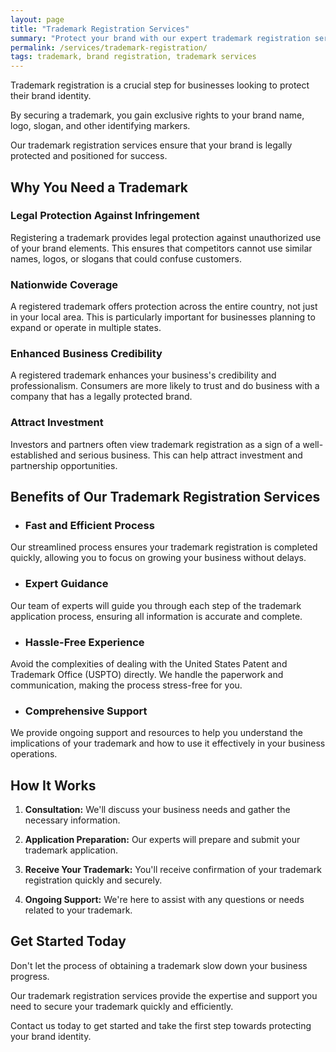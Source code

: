 ```yaml
---
layout: page
title: "Trademark Registration Services"
summary: "Protect your brand with our expert trademark registration services. Gain exclusive rights, nationwide coverage, and enhance credibility. Secure your brand today!"
permalink: /services/trademark-registration/
tags: trademark, brand registration, trademark services
---
```


Trademark registration is a crucial step for businesses looking to protect their brand identity. 

By securing a trademark, you gain exclusive rights to your brand name, logo, slogan, and other identifying markers. 

Our trademark registration services ensure that your brand is legally protected and positioned for success.

## Why You Need a Trademark

### Legal Protection Against Infringement
Registering a trademark provides legal protection against unauthorized use of your brand elements. This ensures that competitors cannot use similar names, logos, or slogans that could confuse customers.

### Nationwide Coverage
A registered trademark offers protection across the entire country, not just in your local area. This is particularly important for businesses planning to expand or operate in multiple states.

### Enhanced Business Credibility
A registered trademark enhances your business's credibility and professionalism. Consumers are more likely to trust and do business with a company that has a legally protected brand.

### Attract Investment
Investors and partners often view trademark registration as a sign of a well-established and serious business. This can help attract investment and partnership opportunities.

## Benefits of Our Trademark Registration Services

- ### Fast and Efficient Process
Our streamlined process ensures your trademark registration is completed quickly, allowing you to focus on growing your business without delays.

- ### Expert Guidance
Our team of experts will guide you through each step of the trademark application process, ensuring all information is accurate and complete.

- ### Hassle-Free Experience
Avoid the complexities of dealing with the United States Patent and Trademark Office (USPTO) directly. We handle the paperwork and communication, making the process stress-free for you.

- ### Comprehensive Support
We provide ongoing support and resources to help you understand the implications of your trademark and how to use it effectively in your business operations.

## How It Works

1. **Consultation:** We'll discuss your business needs and gather the necessary information.

2. **Application Preparation:** Our experts will prepare and submit your trademark application.

3. **Receive Your Trademark:** You'll receive confirmation of your trademark registration quickly and securely.

4. **Ongoing Support:** We're here to assist with any questions or needs related to your trademark.

## Get Started Today

Don't let the process of obtaining a trademark slow down your business progress. 

Our trademark registration services provide the expertise and support you need to secure your trademark quickly and efficiently. 

Contact us today to get started and take the first step towards protecting your brand identity.

